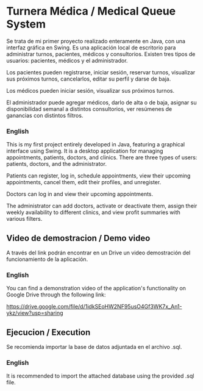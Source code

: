 # Turnera Médica / Medical Queue System

Se trata de mi primer proyecto realizado enteramente en Java, con una interfaz gráfica en Swing. Es una aplicación local de escritorio para administrar turnos, pacientes, médicos y consultorios. Existen tres tipos de usuarios: pacientes, médicos y el administrador.

Los pacientes pueden registrarse, iniciar sesión, reservar turnos, visualizar sus próximos turnos, cancelarlos, editar su perfil y darse de baja.

Los médicos pueden iniciar sesión, visualizar sus próximos turnos.

El administrador puede agregar médicos, darlo de alta o de baja, asignar su disponibilidad semanal a distintos consultorios, ver resúmenes de ganancias con distintos filtros.

### English

This is my first project entirely developed in Java, featuring a graphical interface using Swing. It is a desktop application for managing appointments, patients, doctors, and clinics. There are three types of users: patients, doctors, and the administrator.

Patients can register, log in, schedule appointments, view their upcoming appointments, cancel them, edit their profiles, and unregister.

Doctors can log in and view their upcoming appointments.

The administrator can add doctors, activate or deactivate them, assign their weekly availability to different clinics, and view profit summaries with various filters.


## Video de demostracion / Demo video

A través del link podrán encontrar en un Drive un video demostración del funcionamiento de la aplicación.

### English

You can find a demonstration video of the application's functionality on Google Drive through the following link:

https://drive.google.com/file/d/1idkSEoHW2NF95usO4Gf3WK7x_An1-ykz/view?usp=sharing

## Ejecucion / Execution

Se recomienda importar la base de datos adjuntada en el archivo .sql.

### English

It is recommended to import the attached database using the provided .sql file.
